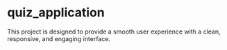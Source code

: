 # quiz_application
This project is designed to provide a smooth user experience with a clean, responsive, and engaging interface.
